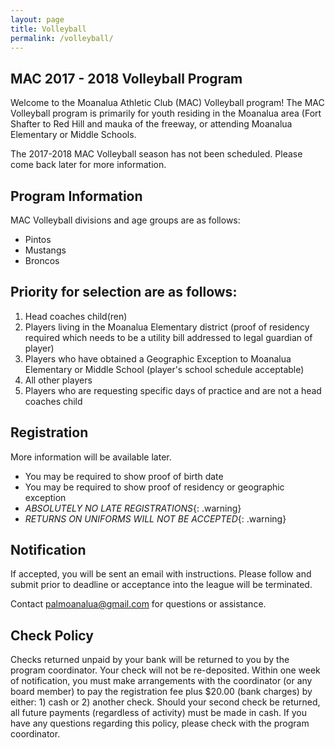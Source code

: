 ```yaml
---
layout: page
title: Volleyball
permalink: /volleyball/
---
```


MAC 2017 - 2018 Volleyball Program
----------------------------------
Welcome to the Moanalua Athletic Club (MAC) Volleyball program! The MAC Volleyball program is primarily for youth residing in the Moanalua area (Fort Shafter to Red Hill and mauka of the freeway, or attending Moanalua Elementary or Middle Schools.

The 2017-2018 MAC Volleyball season has not been scheduled.
Please come back later for more information.

Program Information
-------------------
MAC Volleyball divisions and age groups are as follows:  

* Pintos
* Mustangs
* Broncos

Priority for selection are as follows:
--------------------------------------
1. Head coaches child(ren)
1. Players living in the Moanalua Elementary district (proof of residency required which needs to be a utility bill addressed to legal guardian of player)
1. Players who have obtained a Geographic Exception to Moanalua Elementary or Middle School (player's school schedule acceptable)
1. All other players
1. Players who are requesting specific days of practice and are not a head coaches child

Registration
------------
More information will be available later. 

* You may be required to show proof of birth date
* You may be required to show proof of residency or geographic exception
* *ABSOLUTELY NO LATE REGISTRATIONS*{: .warning}
* *RETURNS ON UNIFORMS WILL NOT BE ACCEPTED*{: .warning}

Notification
------------
If accepted, you will be sent an email with instructions. Please follow and submit prior to deadline or acceptance into the league will be terminated.

Contact [palmoanalua@gmail.com](mailto:palmoanalua@gmail.com)  for questions or assistance.

Check Policy
------------
Checks returned unpaid by your bank will be returned to you by the program coordinator. 
Your check will not be re-deposited. Within one week of notification, you must make arrangements with the coordinator
 (or any board member) to pay the registration fee plus $20.00 (bank charges) by either: 1) cash or 2) another check.
  Should your second check be returned, all future payments (regardless of activity) must be made in cash.
   If you have any questions regarding this policy, please check with the program coordinator.